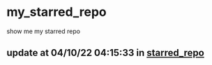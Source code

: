 # my_starred_repo
show me my starred repo

update at 04/10/22 04:15:33 in [starred_repo](./index.html)
---

